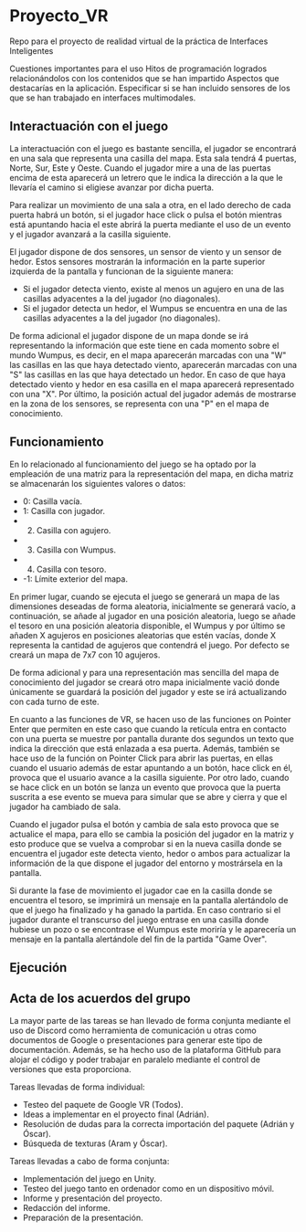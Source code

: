 # Proyecto_VR
Repo para el proyecto de realidad virtual de la práctica de Interfaces Inteligentes




Cuestiones importantes para el uso
Hitos de programación logrados relacionándolos con los contenidos que se han impartido
Aspectos que destacarías en la aplicación. Especificar si se han incluido sensores de los que se han trabajado en interfaces multimodales.
## Interactuación con el juego

La interactuación con el juego es bastante sencilla, el jugador se encontrará en
una sala que representa una casilla del mapa. Esta sala tendrá 4 puertas, Norte,
Sur, Este y Oeste. Cuando el jugador mire a una de las puertas encima de esta
aparecerá un letrero que le indica la dirección a la que le llevaría el camino si
eligiese avanzar por dicha puerta.


Para realizar un movimiento de una sala a otra, en el lado derecho de cada
puerta habrá un botón, si el jugador hace click o pulsa el botón mientras está
apuntando hacia el este abrirá la puerta mediante el uso de un evento y el jugador
avanzará a la casilla siguiente.


El jugador dispone de dos sensores, un sensor de viento y un sensor de hedor.
Estos sensores mostrarán la información en la parte superior izquierda de la
pantalla y funcionan de la siguiente manera:


* Si el jugador detecta viento, existe al menos un agujero en una de las
casillas adyacentes a la del jugador (no diagonales).
* Si el jugador detecta un hedor, el Wumpus se encuentra en una de las
casillas adyacentes a la del jugador (no diagonales).


De forma adicional el jugador dispone de un mapa donde se irá representando la
información que este tiene en cada momento sobre el mundo Wumpus, es decir, en
el mapa aparecerán marcadas con una "W" las casillas en las que haya detectado
viento, aparecerán marcadas con una "S" las casillas en las que haya detectado un
hedor. En caso de que haya detectado viento y hedor en esa casilla en el mapa
aparecerá representado con una "X". Por último, la posición actual del jugador
además de mostrarse en la zona de los sensores, se representa con una "P" en el
mapa de conocimiento.

## Funcionamiento

En lo relacionado al funcionamiento del juego se ha optado por la empleación de
una matriz para la representación del mapa, en dicha matriz se almacenarán los
siguientes valores o datos:

* 0: Casilla vacía.
* 1: Casilla con jugador.
* 2. Casilla con agujero.
* 3. Casilla con Wumpus.
* 4. Casilla con tesoro.
* -1: Límite exterior del mapa.

En primer lugar, cuando se ejecuta el juego se generará un mapa de las
dimensiones deseadas de forma aleatoria, inicialmente se generará vacío, a
continuación, se añade al jugador en una posición aleatoria, luego se añade el tesoro
en una posición aleatoria disponible, el Wumpus y por último se añaden X agujeros
en posiciones aleatorias que estén vacías, donde X representa la cantidad de
agujeros que contendrá el juego. Por defecto se creará un mapa de 7x7 con 10
agujeros.


De forma adicional y para una representación mas sencilla del mapa de
conocimiento del jugador se creará otro mapa inicialmente vació donde únicamente
se guardará la posición del jugador y este se irá actualizando con cada turno de este.


En cuanto a las funciones de VR, se hacen uso de las funciones on Pointer
Enter que permiten en este caso que cuando la retícula entra en contacto con una
puerta se muestre por pantalla durante dos segundos un texto que indica la dirección
que está enlazada a esa puerta. Además, también se hace uso de la función on
Pointer Click para abrir las puertas, en ellas cuando el usuario además de estar
apuntando a un botón, hace click en él, provoca que el usuario avance a la casilla
siguiente. Por otro lado, cuando se hace click en un botón se lanza un evento que
provoca que la puerta suscrita a ese evento se mueva para simular que se abre y
cierra y que el jugador ha cambiado de sala.


Cuando el jugador pulsa el botón y cambia de sala esto provoca que se
actualice el mapa, para ello se cambia la posición del jugador en la matriz y esto
produce que se vuelva a comprobar si en la nueva casilla donde se encuentra el
jugador este detecta viento, hedor o ambos para actualizar la información de la que
dispone el jugador del entorno y mostrársela en la pantalla.


Si durante la fase de movimiento el jugador cae en la casilla donde se
encuentra el tesoro, se imprimirá un mensaje en la pantalla alertándolo de que el
juego ha finalizado y ha ganado la partida. En caso contrario si el jugador durante el
transcurso del juego entrase en una casilla donde hubiese un pozo o se encontrase
el Wumpus este moriría y le aparecería un mensaje en la pantalla alertándole del fin
de la partida "Game Over".

## Ejecución

## Acta de los acuerdos del grupo

La mayor parte de las tareas se han llevado de forma conjunta mediante el uso de
Discord como herramienta de comunicación u otras como documentos de Google o
presentaciones para generar este tipo de documentación. Además, se ha hecho uso
de la plataforma GitHub para alojar el código y poder trabajar en paralelo mediante el
control de versiones que esta proporciona.

Tareas llevadas de forma individual:

* Testeo del paquete de Google VR (Todos).
* Ideas a implementar en el proyecto final (Adrián).
* Resolución de dudas para la correcta importación del paquete (Adrián y Óscar).
* Búsqueda de texturas (Aram y Óscar).

Tareas llevadas a cabo de forma conjunta:

* Implementación del juego en Unity.
* Testeo del juego tanto en ordenador como en un dispositivo móvil.
* Informe y presentación del proyecto.
* Redacción del informe.
* Preparación de la presentación.
